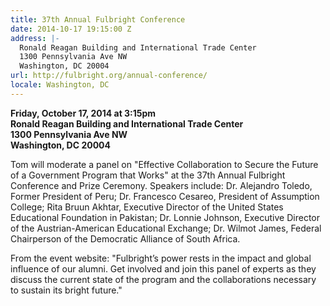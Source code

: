 ```yaml
---
title: 37th Annual Fulbright Conference
date: 2014-10-17 19:15:00 Z
address: |-
  Ronald Reagan Building and International Trade Center
  1300 Pennsylvania Ave NW
  Washington, DC 20004
url: http://fulbright.org/annual-conference/
locale: Washington, DC
---
```


**Friday, October 17, 2014 at 3:15pm**  
**Ronald Reagan Building and International Trade Center**  
**1300 Pennsylvania Ave NW**  
**Washington, DC 20004**  

Tom will moderate a panel on "Effective Collaboration to Secure the Future of a Government Program that Works" at the 37th Annual Fulbright Conference and Prize Ceremony. Speakers include: Dr. Alejandro Toledo, Former President of Peru; Dr. Francesco Cesareo, President of Assumption College; Rita Bruun Akhtar, Executive Director of the United States Educational Foundation in Pakistan; Dr. Lonnie Johnson, Executive Director of the Austrian-American Educational Exchange; Dr. Wilmot James, Federal Chairperson of the Democratic Alliance of South Africa. 

From the event website: "Fulbright’s power rests in the impact and global influence of our alumni. Get involved and join this panel of experts as they discuss the current state of the program and the collaborations necessary to sustain its bright future."
